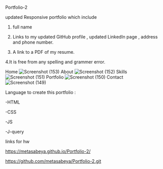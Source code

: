 Portfolio-2

updated Responsive portfolio which include

1. full name

2. Links to my updated GitHub profile , updated LinkedIn page , address and phone number.

3. A link to a PDF of my resume.

4.It is free from any spelling and grammer error.


Home
![Screenshot (153)](https://user-images.githubusercontent.com/65740871/90347443-c09d5100-dfed-11ea-8623-7cdf946e86fb.png)
About
![Screenshot (152)](https://user-images.githubusercontent.com/65740871/90347439-bed38d80-dfed-11ea-8f7c-42a23cc683d7.png)
Skills
![Screenshot (151)](https://user-images.githubusercontent.com/65740871/90347446-c135e780-dfed-11ea-9f40-412935c74393.png)
Portfolio
![Screenshot (150)](https://user-images.githubusercontent.com/65740871/90347445-c09d5100-dfed-11ea-8cfa-34222a3d9576.png)
Contact
![Screenshot (149)](https://user-images.githubusercontent.com/65740871/90347444-c09d5100-dfed-11ea-87ed-db3961624433.png)

Language to create this portfolio :
  
  -HTML

  -CSS
  
  -JS
  
  -J-query
  
  links for hw
  
  
  https://metasabeya.github.io/Portfolio-2/
  
  
  https://github.com/metasabeya/Portfolio-2.git
  
  
  
  

